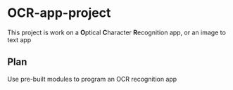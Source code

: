 # OCR-app-project

This project is work on a **O**ptical **C**haracter **R**ecognition app, or an image to text app

## Plan

Use pre-built modules to program an OCR recognition app
